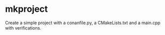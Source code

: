 # mkproject
Create a simple project with a conanfile.py, a CMakeLists.txt and a main.cpp with verifications.
